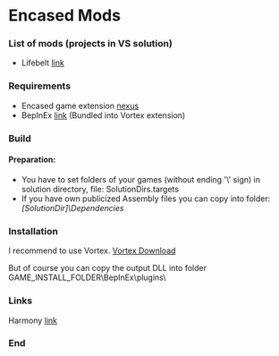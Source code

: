 # Encased Mods

### List of mods (projects in VS solution)

- Lifebelt [link](https://www.nexusmods.com/xxxx/mods/??? "link")

### Requirements
- Encased game extension [nexus](https://www.nexusmods.com/site/mods/44? "nexus")
- BepInEx [link](https://github.com/BepInEx/BepInEx/releases "BepInEx 6.x x64")
  (Bundled into Vortex extension)

### Build

#### Preparation:
- You have to set folders of your games (without ending '\\' sign) in solution directory, file: SolutionDirs.targets
- If you have own publicized Assembly files you can copy into folder: 
*[SolutionDir]\Dependencies*

### Installation
I recommend to use Vortex.
[Vortex Download](https://www.nexusmods.com/about/vortex/ "Vortex Download")

But of course you can copy the output DLL into folder GAME_INSTALL_FOLDER\BepInEx\plugins\

### Links
Harmony [link](https://harmony.pardeike.net/ "link")

### End
